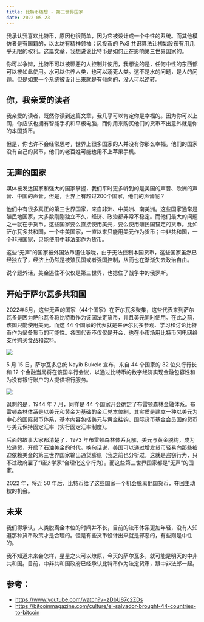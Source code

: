 ```yaml
---
title: 比特币随想 - 第三世界国家
date: 2022-05-23
---
```


我承认我喜欢比特币，原因也很简单，因为它被设计成一个中性的系统。而其他模仿者是有国籍的，以太坊有精神领袖；风投币的 PoS 共识算法让初始股东有用几乎无限的权利。这篇文章，我想说说比特币是如何正在影响第三世界国家的。

你可以争辩，比特币可以被邪恶的人控制并使用，我想说的是，任何中性的东西都可以被如此使用。水可以供养人类，也可以溺死人类。这不是水的问题，是人的问题。但是如果一个系统被设计出来就是有倾向的，没人可以逆转。

## 你，我亲爱的读者

我亲爱的读者，既然你读到这篇文章，我几乎可以肯定你是幸福的。因为你可以上网，你应该也拥有智能手机和平板电脑，而你用来购买他们的货币不出意外就是你的本国货币。

但是，你也许不会经常思考，世界上很多国家的人并没有你那么幸福。他们的国家没有自己的货币，他们的老百姓可能也用不上苹果手机。

## 无声的国家

媒体被发达国家和强大的国家掌握，我们平时更多听到的是美国的声音、欧洲的声音、中国的声音。但是，世界上有超过200个国家，他们的声音呢？

他们中有很多真正的第三世界国家，来自非洲、中美洲、南美洲。这些国家通常是殖民地国家，大多数刚刚独立不久，经济、政治都非常不稳定。而他们最大的问题之一就在于货币。这些国家要么直接使用美元，要么使用殖民国锚定的货币。比如萨尔瓦多共和国，一个中美国家，一直以来只能用美元作为货币；中非共和国，一个非洲国家，只能使用中非法郎作为货币。

这些“无声”的国家被外国法币遏住喉咙，由于无法控制本国货币，这些国家虽然已经独立了，经济上仍然是被殖民国或者强国控制，从而也在渐渐失去政治自由。

说个题外话，美金遏住不仅仅是第三世界，也摁住了战争中的俄罗斯。

## 开始于萨尔瓦多共和国

2022年5月，这些无声的国家（44个国家）在萨尔瓦多聚集，这些代表来到萨尔瓦多是因为萨尔瓦多将比特币作为该国法定货币，并且美元同时使用。在此之前，该国只能使用美元。而这 44 个国家的代表就是来萨尔瓦多参观、学习和讨论比特币作为储备货币的可能性。各国代表不仅仅是开会，也在小市场用比特币闪电网络支付购买食品和饮料。

![](https://i.imgur.com/7hVgJNq.png)

5 月 15 日，萨尔瓦多总统 Nayib Bukele 宣布，来自 44 个国家的 32 位央行行长和 12 个金融当局将在该国举行会议，以通过比特币的数字经济实现金融包容性和为没有银行账户的人提供银行服务。

![](https://i.imgur.com/qw9hMzB.jpg)

讽刺的是，1944 年 7 月，同样是 44 个国家开会确定了布雷顿森林金融体系。布雷顿森林体系是以美元和黄金为基础的金汇兑本位制，其实质是建立一种以美元为中心的国际货币体系，基本内容包括美元与黄金挂钩、国际货币基金会员国的货币与美元保持固定汇率（实行固定汇率制度）。

后面的故事大家都清楚了，1973 年布雷顿森林体系瓦解，美元与黄金脱钩，成为软通货，开启了石油美金的时代。换句话说，美国可以通过增发货币轻易向那些被迫依赖美金的第三世界国家输出通货膨胀（我之前也分析过，这就是盗窃行为，只不过政府雇了“经济学家”合理化这个行为）。而这些第三世界国家都是“无声”的国家。

2022 年，将近 50 年后，比特币给了这些国家一个机会脱离他国货币，夺回主动权的机会。

## 未来

我们得承认，人类脱离金本位的时间并不长，目前的法币体系更加年轻，没有人知道那种货币政策才是合理的。但是有些货币设计出来就是邪恶的，有些则是中性的。

我不知道未来会怎样，星星之火可以燎原，今天的萨尔瓦多，就可能是明天的中非共和国。目前，中非共和国政府已经承认比特币作为法定货币，跟中非法郎一起。

## 参考：

- https://www.youtube.com/watch?v=zDbU87c2ZDs
- https://bitcoinmagazine.com/culture/el-salvador-brought-44-countries-to-bitcoin